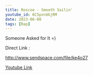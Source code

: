 ```yaml
---
title: Roscoe - Smooth Sailin'
youtube_id: 6C5pvnUGjRM
date: 2023-06-08
tags: [Rap]
---
```

Someone Asked for It =)  

Direct Link :  

<http://www.sendspace.com/file/ke4o27>  

  
[Youtube Link](https://www.youtube.com/watch?v=6C5pvnUGjRM)  
